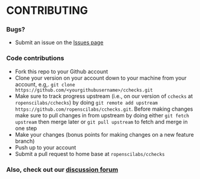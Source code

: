 # CONTRIBUTING #

### Bugs?

* Submit an issue on the [Issues page](https://github.com/ropenscilabs/cchecks/issues)

### Code contributions

* Fork this repo to your Github account
* Clone your version on your account down to your machine from your account, e.g,. `git clone https://github.com/<yourgithubusername>/cchecks.git`
* Make sure to track progress upstream (i.e., on our version of `cchecks` at `ropenscilabs/cchecks`) by doing `git remote add upstream https://github.com/ropenscilabs/cchecks.git`. Before making changes make sure to pull changes in from upstream by doing either `git fetch upstream` then merge later or `git pull upstream` to fetch and merge in one step
* Make your changes (bonus points for making changes on a new feature branch)
* Push up to your account
* Submit a pull request to home base at `ropenscilabs/cchecks`

### Also, check out our [discussion forum](https://discuss.ropensci.org)
